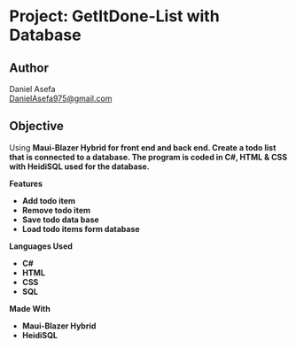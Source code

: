 # Project: GetItDone-List with Database

## Author
Daniel Asefa <br/>
DanielAsefa975@gmail.com

## Objective
Using <b>Maui-Blazer Hybrid<b> for front end and back end. Create a todo list that is connected to a database. The program is coded in <b>C#, HTML & CSS<b> with <b>HeidiSQL<b> used for the database.

<b>Features<b>
<br>
- Add todo item
- Remove todo item
- Save todo data base
- Load todo items form database

<b>Languages Used<b>
<br>
- C#
- HTML
- CSS
- SQL

<b>Made With<b>
<br>
- Maui-Blazer Hybrid
- HeidiSQL